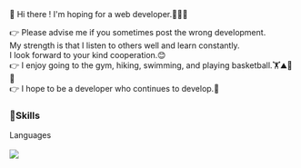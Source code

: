 <div>
  👋 Hi there ! I'm hoping for a web developer.👨🏻‍💻 <br>

  👉 Please advise me if you sometimes post the wrong development.<br>
     My strength is that I listen to others well and learn constantly.<br> 
     I look forward to your kind cooperation.😊<br>
  👉 I enjoy going to the gym, hiking, swimming, and playing basketball.🏋️⛰️🤿🏀 <br>
  👉 I hope to be a developer who continues to develop.🌟
  </div>






### 🧠Skills
<div>Languages</div>
<br>
<div><img src="https://img.shields.io/badge/Spring-61DAFB?style=flat&logo=#6DB33F&logoColor=green"/></div>
<br>


<!--
**sjMun09/sjMun09** is a ✨ _special_ ✨ repository because its `README.md` (this file) appears on your GitHub profile.

Here are some ideas to get you started:

- 🔭 I’m currently working on ...
- 🌱 I’m currently learning ...
- 👯 I’m looking to collaborate on ...
- 🤔 I’m looking for help with ...
- 💬 Ask me about ...
- 📫 How to reach me: ...
- 😄 Pronouns: ...
- ⚡ Fun fact: ...
-->
